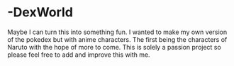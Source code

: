 # -DexWorld

Maybe I can turn this into something fun. I wanted to make my own version of the pokedex but with anime characters. The first being the
characters of Naruto with the hope of more to come. This is solely a passion project so please feel free to add and improve this with me.